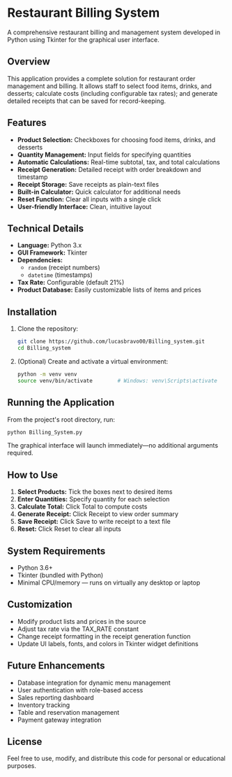 # Restaurant Billing System

A comprehensive restaurant billing and management system developed in Python using Tkinter for the graphical user interface.

## Overview

This application provides a complete solution for restaurant order management and billing. It allows staff to select food items, drinks, and desserts; calculate costs (including configurable tax rates); and generate detailed receipts that can be saved for record-keeping.

## Features

- **Product Selection:** Checkboxes for choosing food items, drinks, and desserts
- **Quantity Management:** Input fields for specifying quantities
- **Automatic Calculations:** Real-time subtotal, tax, and total calculations
- **Receipt Generation:** Detailed receipt with order breakdown and timestamp
- **Receipt Storage:** Save receipts as plain-text files
- **Built-in Calculator:** Quick calculator for additional needs
- **Reset Function:** Clear all inputs with a single click
- **User-friendly Interface:** Clean, intuitive layout

## Technical Details

- **Language:** Python 3.x
- **GUI Framework:** Tkinter
- **Dependencies:**
  - `random` (receipt numbers)
  - `datetime` (timestamps)
- **Tax Rate:** Configurable (default 21%)
- **Product Database:** Easily customizable lists of items and prices

## Installation

1. Clone the repository:
   ```bash
   git clone https://github.com/lucasbravo00/Billing_system.git
   cd Billing_system
   ```

2. (Optional) Create and activate a virtual environment:
   ```bash
   python -m venv venv
   source venv/bin/activate        # Windows: venv\Scripts\activate
   ```

## Running the Application

From the project's root directory, run:
```bash
python Billing_System.py
```
The graphical interface will launch immediately—no additional arguments required.

## How to Use

1. **Select Products:** Tick the boxes next to desired items
2. **Enter Quantities:** Specify quantity for each selection
3. **Calculate Total:** Click Total to compute costs
4. **Generate Receipt:** Click Receipt to view order summary
5. **Save Receipt:** Click Save to write receipt to a text file
6. **Reset:** Click Reset to clear all inputs

## System Requirements

- Python 3.6+
- Tkinter (bundled with Python)
- Minimal CPU/memory — runs on virtually any desktop or laptop

## Customization

- Modify product lists and prices in the source
- Adjust tax rate via the TAX_RATE constant
- Change receipt formatting in the receipt generation function
- Update UI labels, fonts, and colors in Tkinter widget definitions

## Future Enhancements

- Database integration for dynamic menu management
- User authentication with role-based access
- Sales reporting dashboard
- Inventory tracking
- Table and reservation management
- Payment gateway integration

## License

Feel free to use, modify, and distribute this code for personal or educational purposes.
